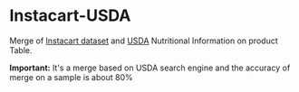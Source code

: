 # Instacart-USDA
Merge of [Instacart dataset](https://www.instacart.com/datasets/grocery-shopping-2017)  and [USDA](https://ndb.nal.usda.gov/ndb/) Nutritional Information
on product Table.

**Important:** It's a merge based on USDA search engine and the accuracy of merge on a sample is about 80% 

